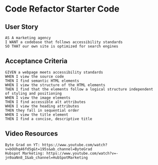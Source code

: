 # Code Refactor Starter Code

## User Story
    AS A marketing agency
    I WANT a codebase that follows accessibility standards
    SO THAT our own site is optimized for search engines

## Acceptance Criteria
    GIVEN a webpage meets accessibility standards
    WHEN I view the source code
    THEN I find semantic HTML elements
    WHEN I view the structure of the HTML elements
    THEN I find that the elements follow a logical structure independent of styling and positioning
    WHEN I view the image elements
    THEN I find accessible alt attributes
    WHEN I view the heading attributes
    THEN they fall in sequential order
    WHEN I view the title element
    THEN I find a concise, descriptive title


## Video Resources
    Byte Grad on YT: https://www.youtube.com/watch?v=bOUhq46fd5g&t=195s&ab_channel=ByteGrad
    Hubspot Marketing: https://www.youtube.com/watch?v=-jn9aaNn8_I&ab_channel=HubSpotMarketing
    